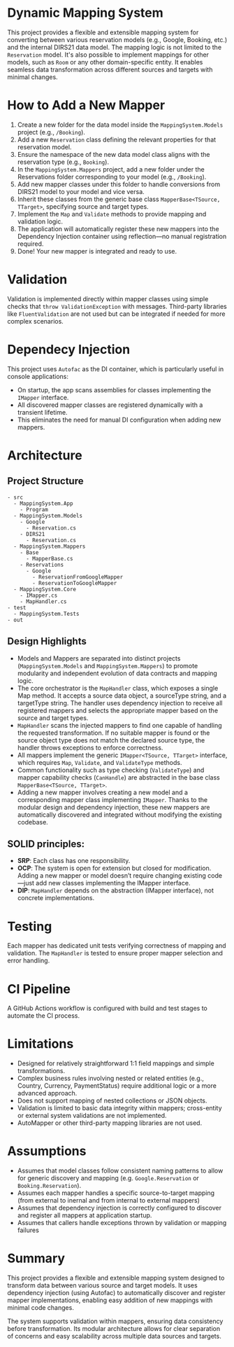 # Dynamic Mapping System
This project provides a flexible and extensible mapping system for converting between various reservation models (e.g., Google, Booking, etc.) and the internal DIRS21 data model. The mapping logic is not limited to the `Reservation` model. It's also possible to implement mappings for other models, such as `Room` or any other domain-specific entity.
It enables seamless data transformation across different sources and targets with minimal changes.

# How to Add a New Mapper
1. Create a new folder for the data model inside the `MappingSystem.Models` project (e.g., `/Booking`).
2. Add a new `Reservation` class defining the relevant properties for that reservation model.
3. Ensure the namespace of the new data model class aligns with the reservation type (e.g., `Booking`).
4. In the `MappingSystem.Mappers` project, add a new folder under the Reservations folder corresponding to your model (e.g., `/Booking`).
5. Add new mapper classes under this folder to handle conversions from DIRS21 model to your model and vice versa.
6. Inherit these classes from the generic base class `MapperBase<TSource, TTarget>`, specifying source and target types.
7. Implement the `Map` and `Validate` methods to provide mapping and validation logic.
8. The application will automatically register these new mappers into the Dependency Injection container using reflection—no manual registration required.
9. Done! Your new mapper is integrated and ready to use.

# Validation
Validation is implemented directly within mapper classes using simple checks that `throw ValidationException` with messages.
Third-party libraries like `FluentValidation` are not used but can be integrated if needed for more complex scenarios.

# Dependecy Injection
This project uses `Autofac` as the DI container, which is particularly useful in console applications:
 - On startup, the app scans assemblies for classes implementing the `IMapper` interface.
 - All discovered mapper classes are registered dynamically with a transient lifetime.
 - This eliminates the need for manual DI configuration when adding new mappers.

# Architecture
## Project Structure
```
- src
  - MappingSystem.App
    - Program
  - MappingSystem.Models
    - Google
      - Reservation.cs
    - DIRS21
      - Reservation.cs
  - MappingSystem.Mappers
    - Base
      - MapperBase.cs
    - Reservations
      - Google
        - ReservationFromGoogleMapper
        - ReservationToGoogleMapper
  - MappingSystem.Core
    - IMapper.cs
    - MapHandler.cs
- test
  - MappingSystem.Tests
- out
```
## Design Highlights
 - Models and Mappers are separated into distinct projects (`MappingSystem.Models` and `MappingSystem.Mappers`) to promote modularity and independent evolution of data contracts and mapping logic.
 - The core orchestrator is the `MapHandler` class, which exposes a single Map method. It accepts a source data object, a sourceType string, and a targetType string. The handler uses dependency injection to receive all registered mappers and selects the appropriate mapper based on the source and target types.
 - `MapHandler` scans the injected mappers to find one capable of handling the requested transformation. If no suitable mapper is found or the source object type does not match the declared source type, the handler throws exceptions to enforce correctness.
 - All mappers implement the generic `IMapper<TSource, TTarget>` interface, which requires `Map`, `Validate`, and `ValidateType` methods.
 - Common functionality such as type checking (`ValidateType`) and mapper capability checks (`CanHandle`) are abstracted in the base class `MapperBase<TSource, TTarget>`.
 - Adding a new mapper involves creating a new model and a corresponding mapper class implementing `IMapper`. Thanks to the modular design and dependency injection, these new mappers are automatically discovered and integrated without modifying the existing codebase.

## SOLID principles:
 - **SRP**: Each class has one responsibility.
 - **OCP**: The system is open for extension but closed for modification. Adding a new mapper or model doesn’t require changing existing code—just add new classes implementing the IMapper interface.
 - **DIP**: `MapHandler` depends on the abstraction (IMapper interface), not concrete implementations.


# Testing
Each mapper has dedicated unit tests verifying correctness of mapping and validation. The `MapHandler` is tested to ensure proper mapper selection and error handling.

# CI Pipeline
A GitHub Actions workflow is configured with build and test stages to automate the CI process.

# Limitations
 - Designed for relatively straightforward 1:1 field mappings and simple transformations.
 - Complex business rules involving nested or related entities (e.g., Country, Currency, PaymentStatus) require additional logic or a more advanced approach.
 - Does not support mapping of nested collections or JSON objects.
 - Validation is limited to basic data integrity within mappers; cross-entity or external system validations are not implemented.
 - AutoMapper or other third-party mapping libraries are not used.

# Assumptions
 - Assumes that model classes follow consistent naming patterns to allow for generic discovery and mapping (e.g. `Google.Reservation` or `Booking.Reservation`).
 - Assumes each mapper handles a specific source-to-target mapping (from external to inernal and from internal to external mappers)
 - Assumes that dependency injection is correctly configured to discover and register all mappers at application startup.
 - Assumes that callers handle exceptions thrown by validation or mapping failures
   
# Summary
This project provides a flexible and extensible mapping system designed to transform data between various source and target models. It uses dependency injection (using Autofac) to automatically discover and register mapper implementations, enabling easy addition of new mappings with minimal code changes.

The system supports validation within mappers, ensuring data consistency before transformation. Its modular architecture allows for clear separation of concerns and easy scalability across multiple data sources and targets.
